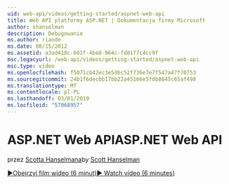 ```yaml
---
uid: web-api/videos/getting-started/aspnet-web-api
title: Web API platformy ASP.NET | Dokumentacja firmy Microsoft
author: shanselman
description: Debugowanie
ms.author: riande
ms.date: 08/15/2012
ms.assetid: a3ad418c-601f-4be8-964c-fd81f7c4cc9f
msc.legacyurl: /web-api/videos/getting-started/aspnet-web-api
msc.type: video
ms.openlocfilehash: f5071cb42ec3e5dbc52f736e7e7f547a47f70753
ms.sourcegitcommit: 24b1f6decbb17bb22a45166e5fdb0845c65af498
ms.translationtype: MT
ms.contentlocale: pl-PL
ms.lasthandoff: 03/01/2019
ms.locfileid: "57068957"
---
```

<a name="aspnet-web-api"></a><span data-ttu-id="309f3-103">ASP.NET Web API</span><span class="sxs-lookup"><span data-stu-id="309f3-103">ASP.NET Web API</span></span>
====================
<span data-ttu-id="309f3-104">przez [Scotta Hanselmana](https://github.com/shanselman)</span><span class="sxs-lookup"><span data-stu-id="309f3-104">by [Scott Hanselman](https://github.com/shanselman)</span></span>

[<span data-ttu-id="309f3-105">&#9654;Obejrzyj film wideo (6 minut)</span><span class="sxs-lookup"><span data-stu-id="309f3-105">&#9654; Watch video (6 minutes)</span></span>](https://channel9.msdn.com/Blogs/ASP-NET-Site-Videos/aspnet-web-api)
